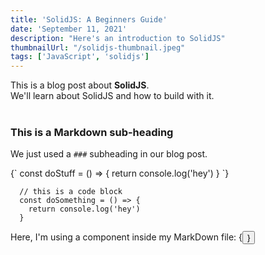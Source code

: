 ```yaml
---
title: 'SolidJS: A Beginners Guide'
date: 'September 11, 2021'
description: "Here's an introduction to SolidJS"
thumbnailUrl: "/solidjs-thumbnail.jpeg"
tags: ['JavaScript', 'solidjs']
---
```

<div>
  This is a blog post about <strong>SolidJS</strong>. <br/>
  We'll learn about SolidJS and how to build with it.
</div>

<br/>

### This is a Markdown sub-heading
We just used a `###` subheading in our blog post.

<SyntaxHighlighter language="javascript">
  {`
    const doStuff = () => {
      return console.log('hey')
    }
  `}
</SyntaxHighlighter>

```
  // this is a code block
  const doSomething = () => {
    return console.log('hey')
  }
```

<div>Here, I'm using a component inside my MarkDown file: {<Button text={"Click me"}/>}</div>